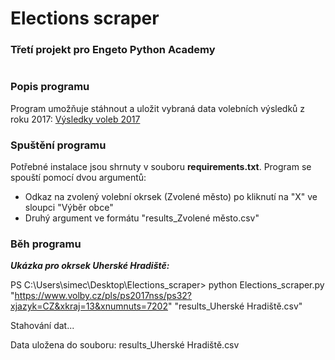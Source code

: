 # Elections scraper
### **Třetí projekt pro Engeto Python Academy**
#

### **Popis programu**
Program umožňuje stáhnout a uložit vybraná data volebních výsledků z roku 2017: 
[Výsledky voleb 2017](https://www.volby.cz/pls/ps2017nss/ps3?xjazyk=CZ "Výsledky voleb 2017")

### **Spuštění programu**
Potřebné instalace jsou shrnuty v souboru **requirements.txt**.
Program se spouští pomocí dvou argumentů:
* Odkaz na zvolený volební okrsek (Zvolené město) po kliknutí na "X" ve sloupci "Výběr obce"
* Druhý argument ve formátu "results_Zvolené město.csv"

### **Běh programu**
**_Ukázka pro okrsek Uherské Hradiště:_**

PS C:\Users\simec\Desktop\Elections_scraper> python Elections_scraper.py "https://www.volby.cz/pls/ps2017nss/ps32?xjazyk=CZ&xkraj=13&xnumnuts=7202" "results_Uherské Hradiště.csv"

Stahování dat...

Data uložena do souboru: results_Uherské Hradiště.csv






